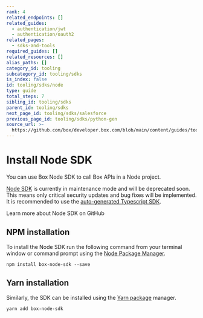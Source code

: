 ```yaml
---
rank: 4
related_endpoints: []
related_guides:
  - authentication/jwt
  - authentication/oauth2
related_pages:
  - sdks-and-tools
required_guides: []
related_resources: []
alias_paths: []
category_id: tooling
subcategory_id: tooling/sdks
is_index: false
id: tooling/sdks/node
type: guide
total_steps: 7
sibling_id: tooling/sdks
parent_id: tooling/sdks
next_page_id: tooling/sdks/salesforce
previous_page_id: tooling/sdks/python-gen
source_url: >-
  https://github.com/box/developer.box.com/blob/main/content/guides/tooling/sdks/node.md
---
```

# Install Node SDK

You can use Box Node SDK to call Box APIs in a Node
project.

<Message type='notice'>

[Node SDK][node] is currently in maintenance mode and will be deprecated soon.
This means only critical security updates and bug fixes will be
implemented.
It is recommended to use the [auto-generated Typescript SDK][ts-gen].

</Message>

<CTA to="https://github.com/box/box-node-sdk">

Learn more about Node SDK on GitHub

</CTA>

## NPM installation

To install the Node SDK run the following command from your terminal
window or command prompt using the [Node Package Manager][npm].

```shell
npm install box-node-sdk --save
```

## Yarn installation

Similarly, the SDK can be installed using the [Yarn package][yarn] manager.

```shell
yarn add box-node-sdk
```

[npm]: https://www.npmjs.com/
[yarn]: https://yarnpkg.com/
[ts-gen]: g://tooling/sdks/typescript-gen
[node]: https://github.com/box/box-node-sdk